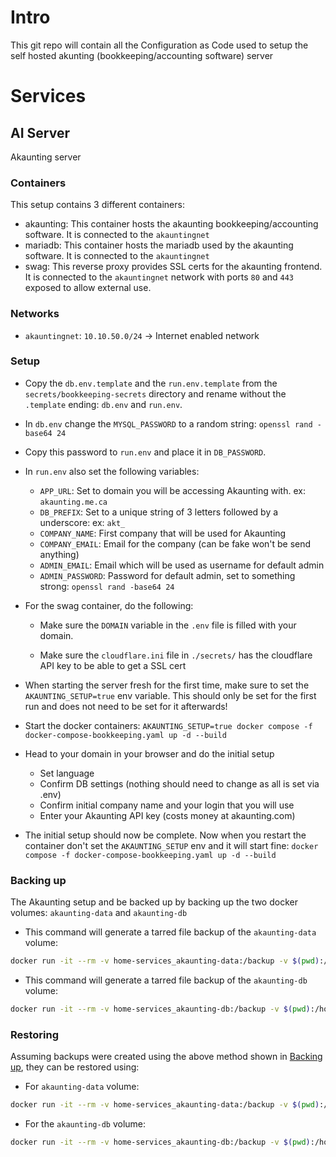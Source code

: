 # Intro
This git repo will contain all the Configuration as Code used to setup the self hosted akunting (bookkeeping/accounting software) server

# Services
## AI Server
Akaunting server
### Containers
This setup contains 3 different containers:
* akaunting: This container hosts the akaunting bookkeeping/accounting software. It is connected to the `akauntingnet`
* mariadb: This container hosts the mariadb used by the akaunting software. It is connected to the `akauntingnet`
* swag: This reverse proxy provides SSL certs for the akaunting frontend. It is connected to the `akauntingnet` network with ports `80` and `443` exposed to allow external use.

### Networks
* `akauntingnet`: `10.10.50.0/24` -> Internet enabled network

### Setup

* Copy the `db.env.template` and the `run.env.template` from the `secrets/bookkeeping-secrets` directory and rename without the `.template` ending: `db.env` and `run.env`.
* In `db.env` change the `MYSQL_PASSWORD` to a random string:  `openssl rand -base64 24`
* Copy this password to `run.env` and place it in `DB_PASSWORD`.
* In `run.env` also set the following variables:
    * `APP_URL`: Set to domain you will be accessing Akaunting with. ex: `akaunting.me.ca`
    * `DB_PREFIX`: Set to a unique string of 3 letters followed by a underscore: ex: `akt_`
    * `COMPANY_NAME`: First company that will be used for Akaunting
    * `COMPANY_EMAIL`: Email for the company (can be fake won't be send anything)
    * `ADMIN_EMAIL`: Email which will be used as username for default admin
    * `ADMIN_PASSWORD`: Password for default admin, set to something strong: `openssl rand -base64 24`
* For the swag container, do the following:
    * Make sure the `DOMAIN` variable in the `.env` file is filled with your domain.

    * Make sure the `cloudflare.ini` file in `./secrets/` has the cloudflare API key to be able to get a SSL cert
* When starting the server fresh for the first time, make sure to set the `AKAUNTING_SETUP=true` env variable. This should only be set for the first run and does not need to be set for it afterwards!
* Start the docker containers: `AKAUNTING_SETUP=true docker compose -f docker-compose-bookkeeping.yaml up -d --build`
* Head to your domain in your browser and do the initial setup
    * Set language
    * Confirm DB settings (nothing should need to change as all is set via .env)
    * Confirm initial company name and your login that you will use
    * Enter your Akaunting API key (costs money at akaunting.com)

* The initial setup should now be complete. Now when you restart the container don't set the `AKAUNTING_SETUP` env and it will start fine: `docker compose -f docker-compose-bookkeeping.yaml up -d --build`


### Backing up
The Akaunting setup and be backed up by backing up the two docker volumes: `akaunting-data` and `akaunting-db`

* This command will generate a tarred file backup of the `akaunting-data` volume:
```bash
docker run -it --rm -v home-services_akaunting-data:/backup -v $(pwd):/host alpine:latest tar -czf /host/akaunting-data-backup-$(date +"%Y-%m-%d-%H%M").tar.gz /backup
```

* This command will generate a tarred file backup of the `akaunting-db` volume:
```bash
docker run -it --rm -v home-services_akaunting-db:/backup -v $(pwd):/host alpine:latest tar -czf /host/akaunting-db-backup-$(date +"%Y-%m-%d-%H%M").tar.gz /backup
```

### Restoring
Assuming backups were created using the above method shown in [Backing up](#backing-up), they can be restored using:

* For `akaunting-data` volume:
```bash
docker run -it --rm -v home-services_akaunting-data:/backup -v $(pwd):/host alpine:latest tar -xzf /host/akaunting-data-backup-<timestamp>.tar.gz -C /backup
```

* For the `akaunting-db` volume:
```bash
docker run -it --rm -v home-services_akaunting-db:/backup -v $(pwd):/host alpine:latest tar -xzf /host/akaunting-db-backup-<timestamp>.tar.gz -C /backup
```